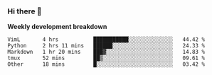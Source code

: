 ### Hi there 👋


**Weekly development breakdown**

<!--START_SECTION:waka-->
```text
VimL       4 hrs           ███████████░░░░░░░░░░░░░░   44.42 % 
Python     2 hrs 11 mins   ██████░░░░░░░░░░░░░░░░░░░   24.33 % 
Markdown   1 hr 20 mins    ███▓░░░░░░░░░░░░░░░░░░░░░   14.83 % 
tmux       52 mins         ██▒░░░░░░░░░░░░░░░░░░░░░░   09.61 % 
Other      18 mins         █░░░░░░░░░░░░░░░░░░░░░░░░   03.42 % 
```
<!--END_SECTION:waka-->

